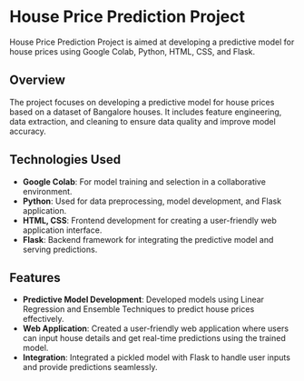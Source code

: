 # House Price Prediction Project

House Price Prediction Project is aimed at developing a predictive model for house prices using Google Colab, Python, HTML, CSS, and Flask.

## Overview

The project focuses on developing a predictive model for house prices based on a dataset of Bangalore houses. It includes feature engineering, data extraction, and cleaning to ensure data quality and improve model accuracy.

## Technologies Used

- **Google Colab**: For model training and selection in a collaborative environment.
- **Python**: Used for data preprocessing, model development, and Flask application.
- **HTML, CSS**: Frontend development for creating a user-friendly web application interface.
- **Flask**: Backend framework for integrating the predictive model and serving predictions.

## Features

- **Predictive Model Development**: Developed models using Linear Regression and Ensemble Techniques to predict house prices effectively.
- **Web Application**: Created a user-friendly web application where users can input house details and get real-time predictions using the trained model.
- **Integration**: Integrated a pickled model with Flask to handle user inputs and provide predictions seamlessly.
